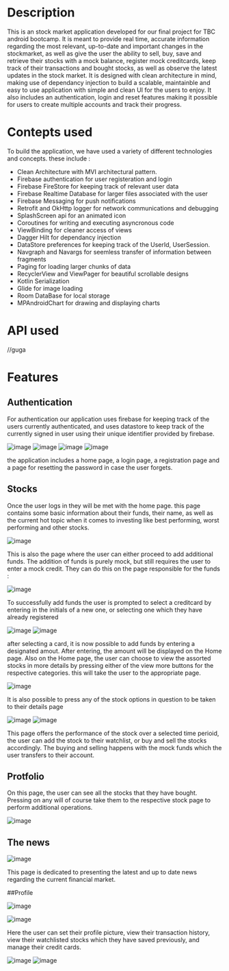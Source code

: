 # Description

This is an stock market application developed for our final project for TBC android bootcamp. It is meant to provide real time, accurate information regarding the most relevant, up-to-date and important changes in the stockmarket, as well as give the user 
the ability to sell, buy, save and retrieve their stocks with a mock balance, register mock creditcards, keep track of their transactions and bought stocks, as well as observe the latest updates in the stock market. It is designed with clean architecture in mind,
making use of dependancy injection to build a scalable, maintainble and easy to use application with simple and clean UI for the users to enjoy. It also includes an authentication, login and reset features making it possible for users to create multiple accounts and track
their progress. 

# Contepts used 

To build the application, we have used a variety of different technologies and concepts. these include : 

- Clean Architecture with MVI architectural pattern.
- Firebase authentication for user registeration and login
- Firebase FireStore for keeping track of relevant user data
- Firebase Realtime Database for larger files associated with the user
- Firebase Messaging for push notifications
- Retrofit and OkHttp logger for network communications and debugging
- SplashScreen api for an animated icon
- Coroutines for writing and executing asyncronous code
- ViewBinding for cleaner access of views
- Dagger Hilt for dependancy injection
- DataStore preferences for keeping track of the UserId, UserSession.
- Navgraph and Navargs for seemless transfer of information between fragments
- Paging for loading larger chunks of data
- RecyclerView and ViewPager for beautiful scrollable designs
- Kotlin Serialization
- Glide for image loading
- Room DataBase for local storage
- MPAndroidChart for drawing and displaying charts

# API used

//guga 

# Features 

## Authentication 

For authentication our application uses firebase for keeping track of the users currently authenticated, and uses datastore to keep track of the currently signed in user using their unique identifier provided by firebase. 

![image](https://github.com/kalkudin/Stock_Market_App/assets/117531275/e9d57080-8c79-4fc2-b514-f12f0d1c7aff)
![image](https://github.com/kalkudin/Stock_Market_App/assets/117531275/94216d6d-0a4a-499b-a33a-5058fdf555a7)
![image](https://github.com/kalkudin/Stock_Market_App/assets/117531275/601bf095-c792-4ee6-83e3-65968f52a26b)
![image](https://github.com/kalkudin/Stock_Market_App/assets/117531275/6d9c7df3-9034-4fe5-a19e-9e69807f84f6)

the application includes a home page, a login page, a registration page and a page for resetting the password in case the user forgets. 

## Stocks 

Once the user logs in they will be met with the home page. this page contains some basic information about their funds, their name, as well as the current hot topic when it comes to investing like best performing, worst performing and other stocks.

![image](https://github.com/kalkudin/Stock_Market_App/assets/117531275/e91e6bd6-abac-43bf-8235-4425a1823272)

This is also the page where the user can either proceed to add additional funds. The addition of funds is purely mock, but still requires the user to enter a mock credit. They can do this on the page responsible for the funds : 

![image](https://github.com/kalkudin/Stock_Market_App/assets/117531275/8b58e39e-6abe-4781-8f63-6001223cb247) 

To successfully add funds the user is prompted to select a creditcard by entering in the initials of a new one, or selecting one which they have already registered 

![image](https://github.com/kalkudin/Stock_Market_App/assets/117531275/8006a431-261c-4b9a-b08f-ca68e146e473)
![image](https://github.com/kalkudin/Stock_Market_App/assets/117531275/79ccb8c2-d821-4e4f-bf9a-63944bd91d80)

after selecting a card, it is now possible to add funds by entering a designated amout. After entering, the amount will be displayed on the Home page. 
Also on the Home page, the user can choose to view the assorted stocks in more details by pressing either of the view more buttons for the respective categories. this will take the user to the appropriate page. 

![image](https://github.com/kalkudin/Stock_Market_App/assets/117531275/5343b8b2-8f85-4a71-97ae-5eaa24085826)

It is also possible to press any of the stock options in question to be taken to their details page 

![image](https://github.com/kalkudin/Stock_Market_App/assets/117531275/6925ad5e-9a76-4564-aa38-be8d9be993d7)
![image](https://github.com/kalkudin/Stock_Market_App/assets/117531275/a513c123-0ad8-4df4-a506-e6da74152689)

This page offers the performance of the stock over a selected time perioid, the user can add the stock to their watchlist, or buy and sell the stocks accordingly. The buying and selling happens with the mock funds which the user transfers to their account.

## Protfolio

On this page, the user can see all the stocks that they have bought. Pressing on any will of course take them to the respective stock page to perform additional operations. 

![image](https://github.com/kalkudin/Stock_Market_App/assets/117531275/747f3059-a819-43c0-a038-a0d5db87a568)

## The news 

![image](https://github.com/kalkudin/Stock_Market_App/assets/117531275/0ece34b2-c5e1-4afb-baae-07e695eec5b3)

This page is dedicated to presenting the latest and up to date news regarding the current financial market. 

##Profile 

![image](https://github.com/kalkudin/Stock_Market_App/assets/117531275/852653f9-0e60-4499-bddf-74992393f402)

![image](https://github.com/kalkudin/Stock_Market_App/assets/117531275/d614c07f-8b65-4269-9719-5c8c45cb8e05)


Here the user can set their profile picture, view their transaction history, view their watchlisted stocks which they have saved previously, and manage their credit cards. 

![image](https://github.com/kalkudin/Stock_Market_App/assets/117531275/acc9987e-e856-4ab6-aae3-f86050853b09)
![image](https://github.com/kalkudin/Stock_Market_App/assets/117531275/bd946bf6-44e0-414a-9326-dd297cff08d0)











